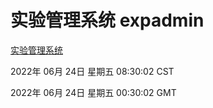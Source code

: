 # 实验管理系统 expadmin
[实验管理系统](http://219.139.196.158:56808/expadmin-782313d2-e1b1-4ea7-932e-3a55e6a1a4d0/)

2022年 06月 24日 星期五 08:30:02 CST

2022年 06月 24日 星期五 00:30:02 GMT
